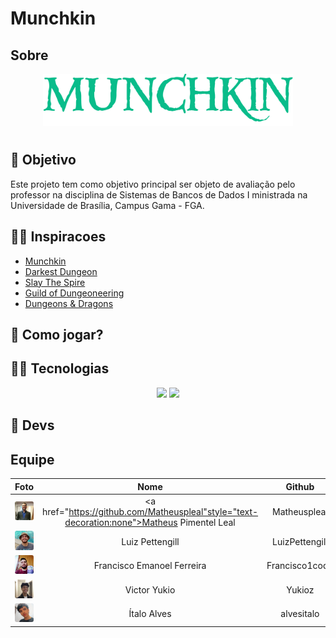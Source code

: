# Munchkin

## Sobre
<div align="center">
    <img src="https://raw.githubusercontent.com/SBD1/Munchkin/main/docs/assets/images/Logo.png" width="400">
</div>

#

## 🎯 Objetivo

Este projeto tem como objetivo principal ser objeto de avaliação pelo professor na disciplina de Sistemas de Bancos de Dados I ministrada na Universidade de Brasília, Campus Gama - FGA.

## 🦸‍♀️ Inspiracoes

- [Munchkin](https://munchkin.game/)
- [Darkest Dungeon](https://www.wikiwand.com/en/Darkest_Dungeon)
- [Slay The Spire](https://www.wikiwand.com/en/Slay_the_Spire)
- [Guild of Dungeoneering](https://www.wikiwand.com/en/Guild_of_Dungeoneering)
- [Dungeons & Dragons](https://dnd.wizards.com/pt-BR)

## 🧝 Como jogar?

## 🦹‍♀️ Tecnologias

<div align=center>
    <img src="https://img.icons8.com/fluency/48/000000/typescript.png"/>
    <img src="https://img.icons8.com/color/48/000000/postgreesql.png"/>
</div>

## 🧙 Devs

## Equipe

| Foto | Nome | Github |
|:--:|:--:|:--:|
|<img width="100px" style="border-radius:10%" src="./assets/team/Matheus.jpeg">|<a href="https://github.com/Matheuspleal"style="text-decoration:none">Matheus Pimentel Leal</a>| Matheuspleal |
|<img width="100px" style="border-radius:10%" src="./assets/team/Luiz.jpeg">|<a href="https://github.com/LuizPettengill" style="text-decoration:none">Luiz Pettengill</a>| LuizPettengill |
|<img width="100px" style="border-radius:10%" src="./assets/team/Francisco.jpeg">|<a href="https://github.com/Francisco1code" style="text-decoration:none">Francisco Emanoel Ferreira</a>| Francisco1code |
|<img width="100px" style="border-radius:10%" src="./assets/team/yukio.jpeg">|<a href="https://github.com/Yukioz" style="text-decoration:none">Victor Yukio</a>| Yukioz
|<img width="100px" style="border-radius:10%" src="./assets/team/Italo.jpeg">|<a href="https://github.com/alvesitalo" style="text-decoration:none">Ítalo Alves</a>| alvesitalo
